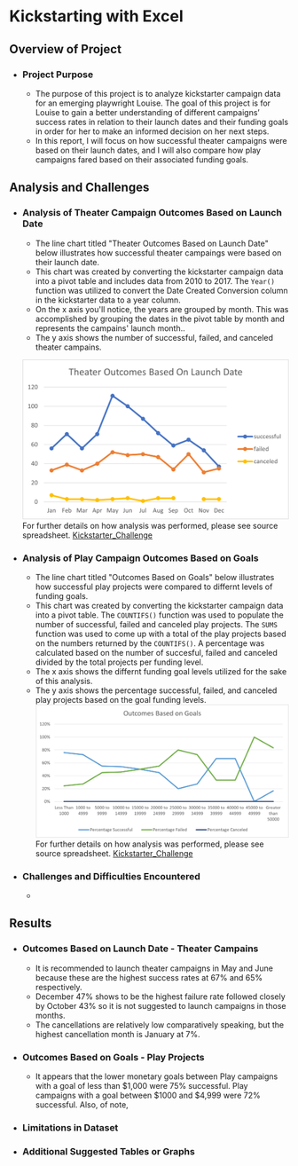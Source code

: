 # **Kickstarting with Excel**

## **Overview of Project**

 - ### Project Purpose
   - The purpose of this project is to analyze kickstarter campaign data for an emerging playwright Louise. The goal of  this project is for Louise to gain a better understanding of different campaigns’ success rates in relation to their launch dates and their funding goals in order for her to make an informed decision on her next steps. 
   - In this report, I will focus on how successful theater campaigns were based on their launch dates, and I will also compare how play campaigns fared based on their associated funding goals.

## Analysis and Challenges

 - ### Analysis of Theater Campaign Outcomes Based on Launch Date
   -  The line chart titled "Theater Outcomes Based on Launch Date" below illustrates how successful theater campaings were based on their launch date.
   -  This chart was created by converting the kickstarter campaign data into a pivot table and includes data from 2010 to 2017.  The `Year()` function was utilized to convert the Date Created Conversion column in the kickstarter data to a year column.  
   -  On the x axis you'll notice, the years are grouped by month.  This was accomplished by grouping the dates in the pivot table by month and represents the campains' launch month.. 
   -  The y axis shows the number of successful, failed, and canceled theater campains. 

   ![Theater_Outcomes_vs_Launch](Resources/Theater_Outcomes_vs_Launch.png)
    For further details on how analysis was performed, please see source spreadsheet. 
    [Kickstarter_Challenge](Kickstarter_Challenge.zip)

 - ### Analysis of Play Campaign Outcomes Based on Goals
   - The line chart titled "Outcomes Based on Goals" below illustrates how successful play projects were compared to differnt levels of funding goals.
   - This chart was created by converting the kickstarter campaign data into a pivot table.  The `COUNTIFS()` function was used to populate the number of successful, failed and canceled play projects.  The `SUMS` function was used to come up with a total of the play projects based on the numbers returned by the `COUNTIFS()`.  A percentage was calculated based on the number of succesful, failed and canceled divided by the total projects per funding level. 
   -  The x axis shows the differnt funding goal levels utilized for the sake of this analysis.  
   -  The y axis shows the percentage successful, failed, and canceled play projects based on the goal funding levels.
   ![Outcomes_vs_Goals](Resources/Outcomes_vs_Goals.png)
   For further details on how analysis was performed, please see source spreadsheet. 
   [Kickstarter_Challenge](Kickstarter_Challenge.zip)

 - ### Challenges and Difficulties Encountered
   -   


## Results

 - ### Outcomes Based on Launch Date - Theater Campains
   - It is recommended to launch theater campaigns in May and June because these are the highest success rates at 67% and 65% respectively. 
   - December 47% shows to be the highest failure rate followed closely by October 43% so it is not suggested to launch campaigns in those months.  
   - The cancellations are relatively low comparatively speaking, but the highest cancellation month is January at 7%.


 - ### Outcomes Based on Goals - Play Projects
   -   It appears that the lower monetary goals between Play campaigns with a goal of less than $1,000 were 75% successful.  Play campaigns with a goal between $1000 and $4,999    were 72% successful.  Also, of note,

 - ### Limitations in Dataset

 - ### Additional Suggested Tables or Graphs
